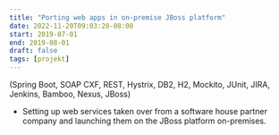 ```yaml
---
title: "Porting web apps in on-premise JBoss platform"
date: 2022-11-20T09:03:20-08:00
start: 2019-07-01
end: 2019-08-01
draft: false
tags: [projekt]
---
```


(Spring Boot, SOAP CXF, REST, Hystrix, DB2, H2, Mockito, JUnit, JIRA, Jenkins, Bamboo, Nexus, JBoss)
- Setting up web services taken over from a software house partner company and launching them on the JBoss platform on-premises.
